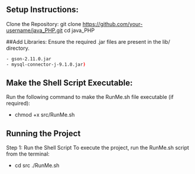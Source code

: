 ## Setup Instructions:
Clone the Repository: 
git clone https://github.com/your-username/java_PHP.git 
cd java_PHP 


##Add Libraries: 
Ensure the required .jar files are present in the lib/ directory.
```bash
- gson-2.11.0.jar 
- mysql-connector-j-9.1.0.jar)
```


## Make the Shell Script Executable: 
Run the following command to make the RunMe.sh file executable (if required): 
- chmod +x src/RunMe.sh 


## Running the Project 
Step 1: Run the Shell Script To execute the project, run the RunMe.sh script from the terminal: 
- cd src ./RunMe.sh
